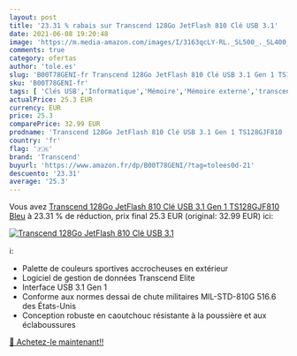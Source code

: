 ```yaml
---
layout: post
title: '23.31 % rabais sur Transcend 128Go JetFlash 810 Clé USB 3.1'
date: 2021-06-08 19:20:48
image: 'https://m.media-amazon.com/images/I/3163qcLY-RL._SL500_._SL400_.jpg'
comments: true
category: ofertas
author: 'tole.es'
slug: 'B00T78GENI-fr Transcend 128Go JetFlash 810 Clé USB 3.1 Gen 1 TS128GJF810...'
sku: 'B00T78GENI-fr'
tags: [ 'Clés USB','Informatique','Mémoire','Mémoire externe','transcend', ]
actualPrice: 25.3 EUR
currency: EUR
price: 25.3
comparePrice: 32.99 EUR
prodname: 'Transcend 128Go JetFlash 810 Clé USB 3.1 Gen 1 TS128GJF810  Bleu'
country: 'fr'
flag: '🇫🇷'
brand: 'Transcend'
buyurl: 'https://www.amazon.fr/dp/B00T78GENI/?tag=tolees0d-21'
descuento: '23.31'
average: '25.3'
---
```


Vous avez [Transcend 128Go JetFlash 810 Clé USB 3.1 Gen 1 TS128GJF810  Bleu](https://www.amazon.fr/dp/B00T78GENI/?tag=tolees0d-21)  à  23.31 % de réduction, prix final  25.3 EUR (original: 32.99 EUR) ici:

[![Transcend 128Go JetFlash 810 Clé USB 3.1](https://m.media-amazon.com/images/I/3163qcLY-RL._SL500_._SL400_.jpg)](https://www.amazon.fr/dp/B00T78GENI/?tag=tolees0d-21)

ℹ️:

- Palette de couleurs sportives accrocheuses en extérieur
- Logiciel de gestion de données Transcend Elite
- Interface USB 3.1 Gen 1
- Conforme aux normes dessai de chute militaires MIL-STD-810G 516.6 des États-Unis
- Conception robuste en caoutchouc résistante à la poussière et aux éclaboussures

[🛒 Achetez-le maintenant!!](https://www.amazon.fr/dp/B00T78GENI/?tag=tolees0d-21)

